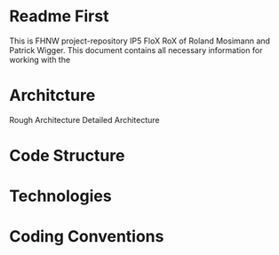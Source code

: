 
Readme First
============
This is FHNW project-repository IP5 FloX RoX of Roland Mosimann and Patrick Wigger. This document contains all necessary information for working with the 

Architcture
============

Rough Architecture
Detailed Architecture

Code Structure
============
Technologies
============
Coding Conventions
============
